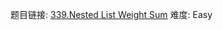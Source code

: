 题目链接: [339.Nested List Weight Sum][1]
难度: Easy

[1]: https://leetcode.com/problems/nested-list-weight-sum
